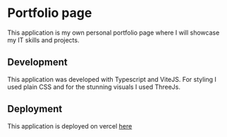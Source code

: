 # Portfolio page

This application is my own personal portfolio page where I will showcase my IT skills and projects.

## Development

This application was developed with Typescript and ViteJS. For styling I used plain CSS and for the stunning visuals I used ThreeJs.

## Deployment

This application is deployed on vercel [here](https://www.kaarlej.com/)

